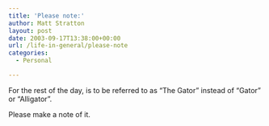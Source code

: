 ```yaml
---
title: 'Please note:'
author: Matt Stratton
layout: post
date: 2003-09-17T13:38:00+00:00
url: /life-in-general/please-note
categories:
  - Personal

---
```

For the rest of the day, is to be referred to as &#8220;The Gator&#8221; instead of &#8220;Gator&#8221; or &#8220;Alligator&#8221;.

Please make a note of it.